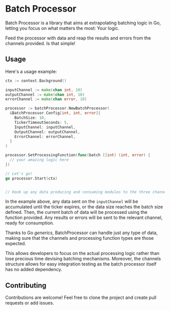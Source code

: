 # Batch Processor

Batch Processor is a library that aims at extrapolating batching logic in Go,
letting you focus on what matters the most: Your logic.

Feed the processor with data and reap the results and errors from the
channels provided. Is that simple!

## Usage

Here's a usage example:

```go
ctx := context.Background()

inputChannel := make(chan int, 10)
outputChannel := make(chan int, 10)
errorChannel := make(chan error, 10)

processor := batchProcessor.NewBatchProcessor(
  &BatchProcessor.Config[int, int, error]{
    BatchSize: 10,
    TickerTimeoutSeconds: 5,
    InputChannel: inputChannel,
    OutputChannel: outputChannel,
    ErrorChannel: errorChannel,
  }
)

processor.SetProcessingFunction(func(batch []int) (int, error) {
  // your amazing logic here
})

// Let's go!
go processor.Start(ctx)


// Hook up any data producing and consuming modules to the three channels above
```

In the example above, any data sent on the `inputChannel` will be accumulated
until the ticker expires, or the data size reaches the batch size defined.
Then, the current batch of data will be processed using the function provided.
Any results or errors will be sent to the relevant channel, ready for consumption.

Thanks to Go _generics_, BatchProcessor can handle just any type of data, making sure that the channels and processing function types are those expected.

This allows developers to focus on the actual processing logic rather than lose
precious time devising batching mechanisms. Moreover, the channels structure allows
for easy integration testing as the batch processor itself has no added dependency.

## Contributing

Contributions are welcome! Feel free to clone the project and create pull
requests or add issues.
